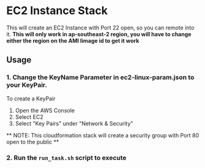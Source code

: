 # EC2 Instance Stack
This will create an EC2 Instance with Port 22 open, so you can remote into it.
**This will only work in ap-southeast-2 region, you will have to change either the region on the AMI Iimage id to get it work**

## Usage

### 1. Change the KeyName Parameter in ec2-linux-param.json to your KeyPair.

To create a KeyPair
  1. Open the AWS Console
  2. Select EC2
  3. Select "Key Pairs" under "Network & Security"

** NOTE: This cloudformation stack will create a security group with Port 80 open to the public **

### 2. Run the `run_task.sh` script to execute
